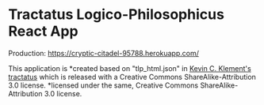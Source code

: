 # Tractatus Logico-Philosophicus React App 

Production: https://cryptic-citadel-95788.herokuapp.com/


This application is
*created based on "tlp_html.json" in [Kevin C. Klement's tractatus](https://bitbucket.org/frabjous/tractatus/src/master/) which is released with a Creative Commons ShareAlike-Attribution 3.0 license.
*licensed under the same, Creative Commons ShareAlike-Attribution 3.0 license.
